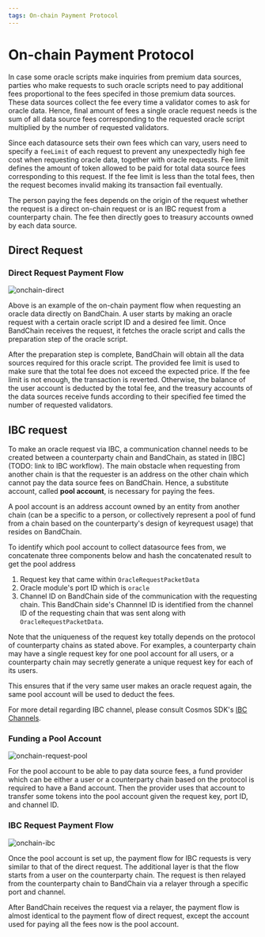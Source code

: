 ```yaml
---
tags: On-chain Payment Protocol
---
```

# On-chain Payment Protocol

In case some oracle scripts make inquiries from premium data sources, parties who make requests to such oracle scripts need to pay additional fees proportional to the fees specifed in those premium data sources. These data sources collect the fee every time a validator comes to ask for oracle data. Hence, final amount of fees a single oracle request needs is the sum of all data source fees corresponding to the requested oracle script multiplied by the number of requested validators.

Since each datasource sets their own fees which can vary, users need to specify a `feeLimit` of each request to prevent any unexpectedly high fee cost when requesting oracle data, together with oracle requests. Fee limit defines the amount of token allowed to be paid for total data source fees corresponding to this request. If the fee limit is less than the total fees, then the request becomes invalid making its transaction fail eventually.

The person paying the fees depends on the origin of the request whether the request is a direct on-chain request or is an IBC request from a counterparty chain. The fee then directly goes to treasury accounts owned by each data source.

## Direct Request

### Direct Request Payment Flow

![onchain-direct](https://i.imgur.com/i0LVLMG.png)

Above is an example of the on-chain payment flow when requesting an oracle data directly on BandChain. A user starts by making an oracle request with a certain oracle script ID and a desired fee limit. Once BandChain receives the request, it fetches the oracle script and calls the preparation step of the oracle script. 

After the preparation step is complete, BandChain will obtain all the data sources required for this oracle script. The provided fee limit is used to make sure that the total fee does not exceed the expected price. If the fee limit is not enough, the transaction is reverted. Otherwise, the balance of the user account is deducted by the total fee, and the treasury accounts of the data sources receive funds according to their specified fee timed the number of requested validators.

## IBC request

To make an oracle request via IBC, a communication channel needs to be created between a counterparty chain and BandChain, as stated in [IBC](TODO: link to IBC workflow). The main obstacle when requesting from another chain is that the requester is an address on the other chain which cannot pay the data source fees on BandChain. Hence, a substitute account, called **pool account**, is necessary for paying the fees.

A pool account is an address account owned by an entity from another chain (can be a specific to a person, or collectively represent a pool of fund from a chain based on the counterparty's design of keyrequest usage) that resides on BandChain.



To identify which pool account to collect datasource fees from, we concatenate three components below and hash the concatenated result to get the pool address
1. Request key that came within `OracleRequestPacketData` 
2. Oracle module's port ID which is `oracle`
3. Channel ID on BandChain side of the communication with the requesting chain. This BandChain side's Channnel ID is identified from the channel ID of the requesting chain that was sent along with `OracleRequestPacketData`.

Note that the uniqueness of the request key totally depends on the protocol of counterparty chains as stated above. For examples, a counterparty chain may have a single request key for one pool account for all users, or a counterparty chain may secretly generate a unique request key for each of its users.

This ensures that if the very same user makes an oracle request again, the same pool account will be used to deduct the fees. 

For more detail regarding IBC channel, please consult Cosmos SDK's [IBC Channels](https://docs.cosmos.network/master/ibc/overview.html#channels). 


### Funding a Pool Account

![onchain-request-pool](https://i.imgur.com/i8DHiDy.png)

For the pool account to be able to pay data source fees, a fund provider which can be either a user or a counterparty chain based on the protocol is required to have a Band account. Then the provider uses that account to transfer some tokens into the pool account given the request key, port ID, and channel ID.

### IBC Request Payment Flow

![onchain-ibc](https://i.imgur.com/u6DfBXp.png)

Once the pool account is set up, the payment flow for IBC requests is very similar to that of the direct request. The additional layer is that the flow starts from a user on the counterparty chain. The request is then relayed from the counterparty chain to BandChain via a relayer through a specific port and channel.

After BandChain receives the request via a relayer, the payment flow is almost identical to the payment flow of direct request, except the account used for paying all the fees now is the pool account.

